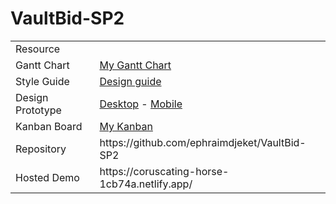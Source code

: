 # VaultBid-SP2


<table>
  <tr>
    <td>Resource</td>
    <td></td>
  </tr>
    <tr>
    <td>Gantt Chart</td>
    <td><a href="https://github.com/users/ephraimdjeket/projects/2/views/2?layout=roadmap" target="_blank">My Gantt Chart</a></td>
  </tr>
      <tr>
    <td>Style Guide</td>
    <td><a href="https://www.figma.com/design/7fSE8E0RFCGwlyZlgAdoml/VaultBid-SP2?node-id=186-143" target="_blank">Design guide</a></td>
  </tr>
      <tr>
    <td>Design Prototype</td>
    <td><a href="https://www.figma.com/design/7fSE8E0RFCGwlyZlgAdoml/VaultBid-SP2?node-id=0-1" target="_blank">Desktop</a> - <a href="https://www.figma.com/design/7fSE8E0RFCGwlyZlgAdoml/VaultBid-SP2?node-id=186-142 " target="_blank">Mobile</a></td>
  </tr>
      <tr>
    <td>Kanban Board</td>
    <td><a href="https://github.com/users/ephraimdjeket/projects/2/views/1" target="_blank">My Kanban</a></td>
  </tr>
        <tr>
    <td>Repository</td>
    <td>https://github.com/ephraimdjeket/VaultBid-SP2</td>
  </tr>
      <tr>
    <td>Hosted Demo</td>
    <td>https://coruscating-horse-1cb74a.netlify.app/</td>
  </tr>
</table>
